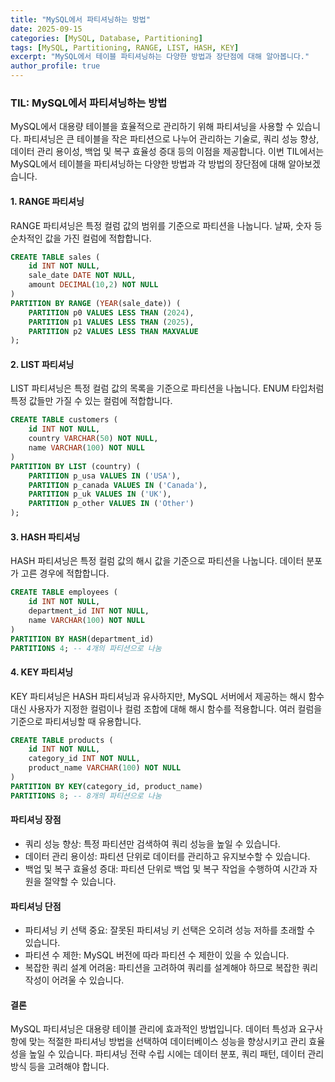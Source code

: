 ```yaml
---
title: "MySQL에서 파티셔닝하는 방법"
date: 2025-09-15
categories: [MySQL, Database, Partitioning]
tags: [MySQL, Partitioning, RANGE, LIST, HASH, KEY]
excerpt: "MySQL에서 테이블 파티셔닝하는 다양한 방법과 장단점에 대해 알아봅니다."
author_profile: true
---
```


### TIL: MySQL에서 파티셔닝하는 방법

MySQL에서 대용량 테이블을 효율적으로 관리하기 위해 파티셔닝을 사용할 수 있습니다. 파티셔닝은 큰 테이블을 작은 파티션으로 나누어 관리하는 기술로, 쿼리 성능 향상, 데이터 관리 용이성, 백업 및 복구 효율성 증대 등의 이점을 제공합니다. 이번 TIL에서는 MySQL에서 테이블을 파티셔닝하는 다양한 방법과 각 방법의 장단점에 대해 알아보겠습니다.

#### 1. RANGE 파티셔닝

RANGE 파티셔닝은 특정 컬럼 값의 범위를 기준으로 파티션을 나눕니다.  날짜, 숫자 등 순차적인 값을 가진 컬럼에 적합합니다.

```sql
CREATE TABLE sales (
    id INT NOT NULL,
    sale_date DATE NOT NULL,
    amount DECIMAL(10,2) NOT NULL
)
PARTITION BY RANGE (YEAR(sale_date)) (
    PARTITION p0 VALUES LESS THAN (2024),
    PARTITION p1 VALUES LESS THAN (2025),
    PARTITION p2 VALUES LESS THAN MAXVALUE
);
```

#### 2. LIST 파티셔닝

LIST 파티셔닝은 특정 컬럼 값의 목록을 기준으로 파티션을 나눕니다.  ENUM 타입처럼 특정 값들만 가질 수 있는 컬럼에 적합합니다.

```sql
CREATE TABLE customers (
    id INT NOT NULL,
    country VARCHAR(50) NOT NULL,
    name VARCHAR(100) NOT NULL
)
PARTITION BY LIST (country) (
    PARTITION p_usa VALUES IN ('USA'),
    PARTITION p_canada VALUES IN ('Canada'),
    PARTITION p_uk VALUES IN ('UK'),
    PARTITION p_other VALUES IN ('Other')
);

```

#### 3. HASH 파티셔닝

HASH 파티셔닝은 특정 컬럼 값의 해시 값을 기준으로 파티션을 나눕니다.  데이터 분포가 고른 경우에 적합합니다.

```sql
CREATE TABLE employees (
    id INT NOT NULL,
    department_id INT NOT NULL,
    name VARCHAR(100) NOT NULL
)
PARTITION BY HASH(department_id)
PARTITIONS 4; -- 4개의 파티션으로 나눔
```

#### 4. KEY 파티셔닝

KEY 파티셔닝은 HASH 파티셔닝과 유사하지만, MySQL 서버에서 제공하는 해시 함수 대신 사용자가 지정한 컬럼이나 컬럼 조합에 대해 해시 함수를 적용합니다. 여러 컬럼을 기준으로 파티셔닝할 때 유용합니다.

```sql
CREATE TABLE products (
    id INT NOT NULL,
    category_id INT NOT NULL,
    product_name VARCHAR(100) NOT NULL
)
PARTITION BY KEY(category_id, product_name)
PARTITIONS 8; -- 8개의 파티션으로 나눔
```

#### 파티셔닝 장점

* 쿼리 성능 향상: 특정 파티션만 검색하여 쿼리 성능을 높일 수 있습니다.
* 데이터 관리 용이성: 파티션 단위로 데이터를 관리하고 유지보수할 수 있습니다.
* 백업 및 복구 효율성 증대: 파티션 단위로 백업 및 복구 작업을 수행하여 시간과 자원을 절약할 수 있습니다.

#### 파티셔닝 단점

* 파티셔닝 키 선택 중요: 잘못된 파티셔닝 키 선택은 오히려 성능 저하를 초래할 수 있습니다.
* 파티션 수 제한: MySQL 버전에 따라 파티션 수 제한이 있을 수 있습니다.
* 복잡한 쿼리 설계 어려움: 파티션을 고려하여 쿼리를 설계해야 하므로 복잡한 쿼리 작성이 어려울 수 있습니다.


#### 결론

MySQL 파티셔닝은 대용량 테이블 관리에 효과적인 방법입니다.  데이터 특성과 요구사항에 맞는 적절한 파티셔닝 방법을 선택하여 데이터베이스 성능을 향상시키고 관리 효율성을 높일 수 있습니다.  파티셔닝 전략 수립 시에는 데이터 분포, 쿼리 패턴, 데이터 관리 방식 등을 고려해야 합니다.
